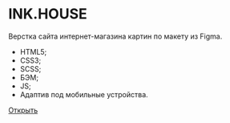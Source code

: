 # INK.HOUSE

Верстка сайта интернет-магазина картин по макету из Figma.

- HTML5;
- CSS3;
- SCSS;
- БЭМ;
- JS;
- Адаптив под мобильные устройства.

[Открыть](https://callmemaksimg.github.io/Ink.House/)